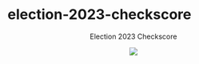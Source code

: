 # election-2023-checkscore

<div align="center">
<p align="center">
    <p>Election 2023 Checkscore</p>
  <a target="_blank" href="https://election-2023-checkscore.vercel.app/"><img src="https://img.shields.io/badge/DEMO-Link-blue?style=for-the-badge"></a>
  </p>
  </div>
